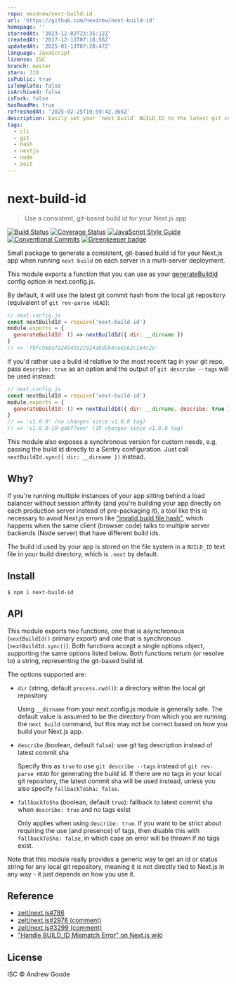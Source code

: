 ```yaml
---
repo: nexdrew/next-build-id
url: 'https://github.com/nexdrew/next-build-id'
homepage: ''
starredAt: '2023-12-02T23:35:12Z'
createdAt: '2017-12-13T07:18:56Z'
updatedAt: '2025-01-13T07:28:47Z'
language: JavaScript
license: ISC
branch: master
stars: 310
isPublic: true
isTemplate: false
isArchived: false
isFork: false
hasReadMe: true
refreshedAt: '2025-02-25T19:59:42.366Z'
description: Easily set your `next build` BUILD_ID to the latest git commit hash
tags:
  - cli
  - git
  - hash
  - nextjs
  - node
  - zeit
---
```


# next-build-id

> Use a consistent, git-based build id for your Next.js app

[![Build Status](https://travis-ci.org/nexdrew/next-build-id.svg?branch=master)](https://travis-ci.org/nexdrew/next-build-id)
[![Coverage Status](https://coveralls.io/repos/github/nexdrew/next-build-id/badge.svg?branch=master)](https://coveralls.io/github/nexdrew/next-build-id?branch=master)
[![JavaScript Style Guide](https://img.shields.io/badge/code_style-standard-brightgreen.svg)](https://standardjs.com)
[![Conventional Commits](https://img.shields.io/badge/Conventional%20Commits-1.0.0-yellow.svg)](https://conventionalcommits.org)
[![Greenkeeper badge](https://badges.greenkeeper.io/nexdrew/next-build-id.svg)](https://greenkeeper.io/)

Small package to generate a consistent, git-based build id for your Next.js app when running `next build` on each server in a multi-server deployment.

This module exports a function that you can use as your [generateBuildId](https://github.com/zeit/next.js#configuring-the-build-id) config option in next.config.js.

By default, it will use the latest git commit hash from the local git repository (equivalent of `git rev-parse HEAD`):

```js
// next.config.js
const nextBuildId = require('next-build-id')
module.exports = {
  generateBuildId: () => nextBuildId({ dir: __dirname })
}
// => 'f9fc968afa249d162c924a8d5b4ce6562c164c2e'
```

If you'd rather use a build id relative to the most recent tag in your git repo, pass `describe: true` as an option and the output of `git describe --tags` will be used instead:

```js
// next.config.js
const nextBuildId = require('next-build-id')
module.exports = {
  generateBuildId: () => nextBuildId({ dir: __dirname, describe: true })
}
// => 'v1.0.0' (no changes since v1.0.0 tag)
// => 'v1.0.0-19-ga8f7eee' (19 changes since v1.0.0 tag)
```

This module also exposes a synchronous version for custom needs, e.g. passing the build id directly to a Sentry configuration. Just call `nextBuildId.sync({ dir: __dirname })` instead.

## Why?

If you're running multiple instances of your app sitting behind a load balancer without session affinity (and you're building your app directly on each production server instead of pre-packaging it), a tool like this is necessary to avoid Next.js errors like ["invalid build file hash"](https://github.com/zeit/next.js/blob/52ccc14059673508803f96ef1c74eecdf27fe096/server/index.js#L444), which happens when the same client (browser code) talks to multiple server backends (Node server) that have different build ids.

The build id used by your app is stored on the file system in a `BUILD_ID` text file in your build directory, which is `.next` by default.

## Install

```console
$ npm i next-build-id
```

## API

This module exports two functions, one that is asynchronous (`nextBuildId()` primary export) and one that is synchronous (`nextBuildId.sync()`). Both functions accept a single options object, supporting the same options listed below. Both functions return (or resolve to) a string, representing the git-based build id.

The options supported are:

- `dir` (string, default `process.cwd()`): a directory within the local git repository

    Using `__dirname` from your next.config.js module is generally safe. The default value is assumed to be the directory from which you are running the `next build` command, but this may not be correct based on how you build your Next.js app.

- `describe` (boolean, default `false`): use git tag description instead of latest commit sha

    Specify this as `true` to use `git describe --tags` instead of `git rev-parse HEAD` for generating the build id. If there are no tags in your local git repository, the latest commit sha will be used instead, unless you also specify `fallbackToSha: false`.

- `fallbackToSha` (boolean, default `true`): fallback to latest commit sha when `describe: true` and no tags exist

    Only applies when using `describe: true`. If you want to be strict about requiring the use (and presence) of tags, then disable this with `fallbackToSha: false`, in which case an error will be thrown if no tags exist.

Note that this module really provides a generic way to get an id or status string for any local git repository, meaning it is not directly tied to Next.js in any way - it just depends on how you use it.

## Reference

- [zeit/next.js#786](https://github.com/zeit/next.js/issues/786)
- [zeit/next.js#2978 (comment)](https://github.com/zeit/next.js/issues/2978#issuecomment-334849384)
- [zeit/next.js#3299 (comment)](https://github.com/zeit/next.js/issues/3299#issuecomment-344973091)
- ["Handle BUILD_ID Mismatch Error" on Next.js wiki](https://github.com/zeit/next.js/wiki/Handle-BUILD_ID-Mismatch-Error)

## License

ISC © Andrew Goode
